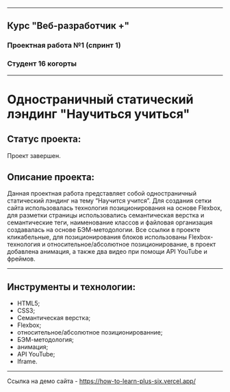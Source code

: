 ___
## Курс "Веб-разработчик +"
### Проектная работа №1 (спринт 1)
### Студент 16 когорты
___
# Одностраничный статический лэндинг "Научиться учиться"

## Статус проекта:
Проект завершен.
## Описание проекта:
Данная проектная работа представляет собой одностраничный статический лэндинг на тему “Научится учится”. Для создания сетки сайта использовалась технология позиционирования на основе Flexbox, для разметки страницы использовались семантическая верстка и семантические теги, наименование классов и файловая организация создавалась на основе БЭМ-методологии. Все ссылки в проекте кликабельные, для позиционирования блоков использованы Flexbox-технология и относительное/абсолютное позиционирование, в проект добавлена анимация, а также два видео при помощи API YouTube и фреймов.
___
## Инструменты и технологии:
* HTML5;
* CSS3;
* Семантическая верстка;
* Flexbox;
* относительное/абсолютное позиционированние;
* БЭМ-методология;
* анимация;
* API YouTube;
* Iframe.
___
Ссылка на демо сайта - https://how-to-learn-plus-six.vercel.app/
